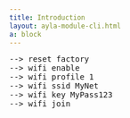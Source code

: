 ```yaml
---
title: Introduction
layout: ayla-module-cli.html
a: block
---
```


<pre>
--> reset factory
--> wifi enable
--> wifi profile 1
--> wifi ssid MyNet
--> wifi key MyPass123
--> wifi join
</pre>